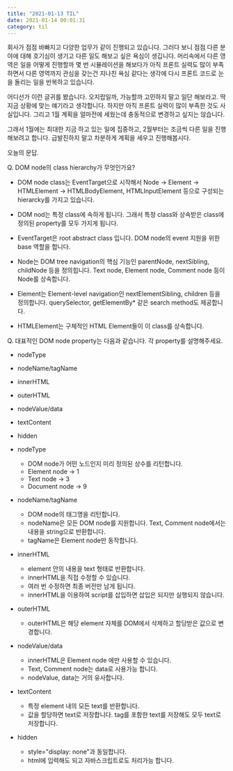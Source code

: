 ```yaml
---
title: "2021-01-13 TIL"
date: 2021-01-14 00:01:31
category: til
---
```


회사가 점점 바빠지고 다양한 업무가 같이 진행되고 있습니다. 그러다 보니 점점 다른 분야에 대해 호기심이 생기고 다른 일도 해보고 싶은 욕심이 생깁니다. 머리속에서 다른 영역은 일을 어떻게 진행할까 몇 번 시뮬레이션을 해보다가 아직 프론트 실력도 많이 부족하면서 다른 영역까지 관심을 갖는건 지나친 욕심 같다는 생각에 다시 프론트 코드로 눈을 돌리는 일을 반복하고 있습니다.

어디선가 이런 글귀를 봤습니다. 오지랍일까, 가능할까 고민하지 말고 일단 해보라고. 딱 지금 상황에 맞는 얘기라고 생각합니다. 하지만 아직 프론트 실력이 많이 부족한 것도 사실입니다. 그리고 1월 계획을 얼마전에 세웠는데 충동적으로 변경하고 싶지는 않습니다.

그래서 1월에는 최대한 지금 하고 있는 일에 집중하고, 2월부터는 조금씩 다른 일을 진행해보려고 합니다. 급발진하지 말고 차분하게 계획을 세우고 진행해봅시다.

오늘의 문답.

Q. DOM node의 class hierarchy가 무엇인가요?

- DOM node class는 EventTarget으로 시작해서 Node -> Element -> HTMLElement -> HTMLBodyElement, HTMLInputElement 등으로 구성되는 hierarcky를 가지고 있습니다.

- DOM nod는 특정 class에 속하게 됩니다. 그래서 특정 class와 상속받은 class에 정의된 property를 모두 가지게 됩니다.

- EventTarget은 root abstract class 입니다. DOM node의 event 지원을 위한 base 역할을 합니다.

- Node는 DOM tree navigation의 핵심 기능인 parentNode, nextSibling, childNode 등을 정의힙니다. Text node, Element node, Comment node 등이 Node를 상속합니다.

- Element는 Element-level navigation인 nextElementSibling, children 등을 정의합니다. querySelector, getElementBy* 같은 search method도 제공합니다.

- HTMLElement는 구체적인 HTML Element들이 이 class를 상속합니다.

Q. 대표적인 DOM node property는 다음과 같습니다. 각 property를 설명해주세요.

- nodeType
- nodeName/tagName
- innerHTML
- outerHTML
- nodeValue/data
- textContent
- hidden

- nodeType
  - DOM node가 어떤 노드인지 미리 정의된 상수를 리턴합니다.
  - Element node -> 1
  - Text node -> 3
  - Document node -> 9

- nodeName/tagName
  - DOM node의 태그명을 리턴합니다.
  - nodeName은 모든 DOM node를 지원합니다. Text, Comment node에서는 내용을 string으로 반환합니다.
  - tagName은 Element node만 동작합니다.

- innerHTML
  - element 안의 내용을 text 형태로 반환합니다.
  - innerHTML을 직접 수정할 수 있습니다.
  - 여러 번 수정하면 최종 버전만 남게 됩니다.
  - innerHTML을 이용하여 script를 삽입하면 삽입은 되지만 실행되지 않습니다.

- outerHTML
  - outerHTML은 해당 element 자체를 DOM에서 삭제하고 할당받은 값으로 변경합니다.

- nodeValue/data
  - innerHTML은 Element node 에만 사용할 수 있습니다.
  - Text, Comment node는 data로 사용가능 합니다.
  - nodeValue, data는 거의 유사합니다.

- textContent
  - 특정 element 내의 모든 text를 반환합니다.
  - 값을 할당하면 text로 저장합니다. tag를 포함한 text를 저장해도 모두 text로 저장합니다.

- hidden
  - style="display: none"과 동일합니다.
  - html에 입력해도 되고 자바스크립트로도 처리가능 합니다.
